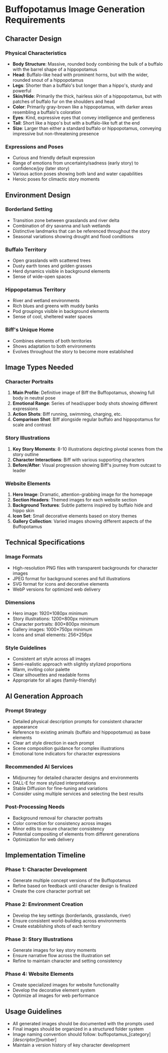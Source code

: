 # Buffopotamus Image Generation Requirements

## Character Design

### Physical Characteristics
- **Body Structure**: Massive, rounded body combining the bulk of a buffalo with the barrel shape of a hippopotamus
- **Head**: Buffalo-like head with prominent horns, but with the wider, rounded snout of a hippopotamus
- **Legs**: Shorter than a buffalo's but longer than a hippo's, sturdy and powerful
- **Skin/Hide**: Primarily the thick, hairless skin of a hippopotamus, but with patches of buffalo fur on the shoulders and head
- **Color**: Primarily gray-brown like a hippopotamus, with darker areas resembling a buffalo's coloration
- **Eyes**: Kind, expressive eyes that convey intelligence and gentleness
- **Tail**: Short like a hippo's but with a buffalo-like tuft at the end
- **Size**: Larger than either a standard buffalo or hippopotamus, conveying impressive but non-threatening presence

### Expressions and Poses
- Curious and friendly default expression
- Range of emotions from uncertainty/sadness (early story) to confidence/joy (later story)
- Various action poses showing both land and water capabilities
- Heroic poses for climactic story moments

## Environment Design

### Borderland Setting
- Transition zone between grasslands and river delta
- Combination of dry savanna and lush wetlands
- Distinctive landmarks that can be referenced throughout the story
- Seasonal variations showing drought and flood conditions

### Buffalo Territory
- Open grasslands with scattered trees
- Dusty earth tones and golden grasses
- Herd dynamics visible in background elements
- Sense of wide-open spaces

### Hippopotamus Territory
- River and wetland environments
- Rich blues and greens with muddy banks
- Pod groupings visible in background elements
- Sense of cool, sheltered water spaces

### Biff's Unique Home
- Combines elements of both territories
- Shows adaptation to both environments
- Evolves throughout the story to become more established

## Image Types Needed

### Character Portraits
1. **Main Profile**: Definitive image of Biff the Buffopotamus, showing full body in neutral pose
2. **Emotional Range**: Series of head/upper body shots showing different expressions
3. **Action Shots**: Biff running, swimming, charging, etc.
4. **Comparison Shot**: Biff alongside regular buffalo and hippopotamus for scale and contrast

### Story Illustrations
1. **Key Story Moments**: 8-10 illustrations depicting pivotal scenes from the story outline
2. **Character Interactions**: Biff with various supporting characters
3. **Before/After**: Visual progression showing Biff's journey from outcast to leader

### Website Elements
1. **Hero Image**: Dramatic, attention-grabbing image for the homepage
2. **Section Headers**: Themed images for each website section
3. **Background Textures**: Subtle patterns inspired by buffalo hide and hippo skin
4. **Icon Set**: Small decorative elements based on story themes
5. **Gallery Collection**: Varied images showing different aspects of the Buffopotamus

## Technical Specifications

### Image Formats
- High-resolution PNG files with transparent backgrounds for character images
- JPEG format for background scenes and full illustrations
- SVG format for icons and decorative elements
- WebP versions for optimized web delivery

### Dimensions
- Hero image: 1920×1080px minimum
- Story illustrations: 1200×800px minimum
- Character portraits: 800×800px minimum
- Gallery images: 1000×750px minimum
- Icons and small elements: 256×256px

### Style Guidelines
- Consistent art style across all images
- Semi-realistic approach with slightly stylized proportions
- Warm, inviting color palette
- Clear silhouettes and readable forms
- Appropriate for all ages (family-friendly)

## AI Generation Approach

### Prompt Strategy
- Detailed physical description prompts for consistent character appearance
- Reference to existing animals (buffalo and hippopotamus) as base elements
- Clear art style direction in each prompt
- Scene composition guidance for complex illustrations
- Emotional tone indicators for character expressions

### Recommended AI Services
- Midjourney for detailed character designs and environments
- DALL-E for more stylized interpretations
- Stable Diffusion for fine-tuning and variations
- Consider using multiple services and selecting the best results

### Post-Processing Needs
- Background removal for character portraits
- Color correction for consistency across images
- Minor edits to ensure character consistency
- Potential compositing of elements from different generations
- Optimization for web delivery

## Implementation Timeline

### Phase 1: Character Development
- Generate multiple concept versions of the Buffopotamus
- Refine based on feedback until character design is finalized
- Create the core character portrait set

### Phase 2: Environment Creation
- Develop the key settings (borderlands, grasslands, river)
- Ensure consistent world-building across environments
- Create establishing shots of each territory

### Phase 3: Story Illustrations
- Generate images for key story moments
- Ensure narrative flow across the illustration set
- Refine to maintain character and setting consistency

### Phase 4: Website Elements
- Create specialized images for website functionality
- Develop the decorative element system
- Optimize all images for web performance

## Usage Guidelines
- All generated images should be documented with the prompts used
- Final images should be organized in a structured folder system
- Image naming convention should follow: buffopotamus_[category]_[descriptor]_[number]
- Maintain a version history of key character development
